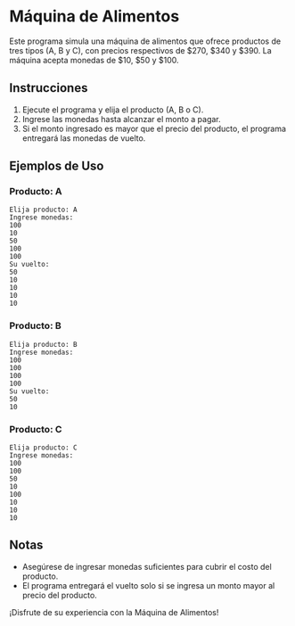 # Máquina de Alimentos

Este programa simula una máquina de alimentos que ofrece productos de tres tipos (A, B y C), con precios respectivos de $270, $340 y $390. La máquina acepta monedas de $10, $50 y $100.

## Instrucciones

1. Ejecute el programa y elija el producto (A, B o C).
2. Ingrese las monedas hasta alcanzar el monto a pagar.
3. Si el monto ingresado es mayor que el precio del producto, el programa entregará las monedas de vuelto.

## Ejemplos de Uso

### Producto: A
```
Elija producto: A
Ingrese monedas:
100
10
50
100
100
Su vuelto:
50
10
10
10
10
```

### Producto: B
```
Elija producto: B
Ingrese monedas:
100
100
100
100
Su vuelto:
50
10
```

### Producto: C
```
Elija producto: C
Ingrese monedas:
100
100
50
10
100
10
10
10
```

## Notas
- Asegúrese de ingresar monedas suficientes para cubrir el costo del producto.
- El programa entregará el vuelto solo si se ingresa un monto mayor al precio del producto.

¡Disfrute de su experiencia con la Máquina de Alimentos!